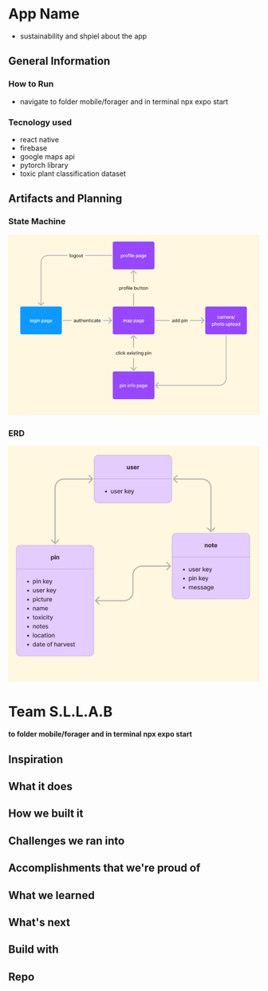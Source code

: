 # App Name
* sustainability and shpiel about the app

## General Information
### How to Run
* navigate to folder mobile/forager and in terminal npx expo start

### Tecnology used
* react native
* firebase
* google maps api
* pytorch library
* toxic plant classification dataset

## Artifacts and Planning


### State Machine
![State machine](./artifacts/stateDiagram.png)

### ERD
![ERD](./artifacts/ERD.png)
# Team S.L.L.A.B
#### to folder mobile/forager and in terminal npx expo start

## Inspiration

## What it does

## How we built it

## Challenges we ran into

## Accomplishments that we're proud of


## What we learned


## What's next

## Build with 

## Repo

